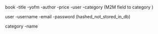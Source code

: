 book 
    -title
    -yofm
    -author 
    -price
    -user 
    -category (M2M field to category )

user 
    -username 
    -email
    -password (hashed_not_stored_in_db)

category 
    -name

